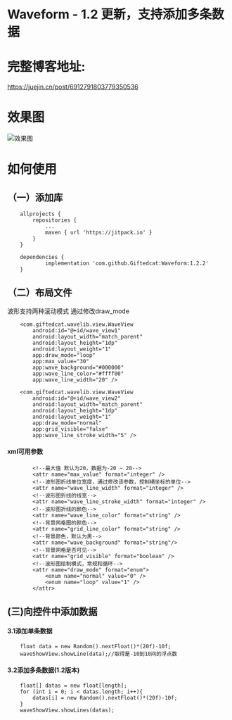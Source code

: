 # Waveform - 1.2 更新，支持添加多条数据

# 完整博客地址:
https://juejin.cn/post/6912791803779350536

# 效果图

![效果图](https://upload-images.jianshu.io/upload_images/20395467-0c4914cda75f6aed.gif?imageMogr2/auto-orient/strip)

# 如何使用

## （一）添加库
```
    allprojects {
		repositories {
			...
			maven { url 'https://jitpack.io' }
		}
	}
```
```
	dependencies {
	        implementation 'com.github.Giftedcat:Waveform:1.2.2'
	}
```
## （二）布局文件
波形支持两种滚动模式
通过修改draw_mode
```
    <com.giftedcat.wavelib.view.WaveView
        android:id="@+id/wave_view1"
        android:layout_width="match_parent"
        android:layout_height="1dp"
        android:layout_weight="1"
        app:draw_mode="loop"
        app:max_value="30"
        app:wave_background="#000000"
        app:wave_line_color="#ffff00"
        app:wave_line_width="20" />

    <com.giftedcat.wavelib.view.WaveView
        android:id="@+id/wave_view2"
        android:layout_width="match_parent"
        android:layout_height="1dp"
        android:layout_weight="1"
        app:draw_mode="normal"
        app:grid_visible="false"
        app:wave_line_stroke_width="5" />
```
#### xml可用参数
```
        <!--最大值 默认为20，数据为-20 ~ 20-->
        <attr name="max_value" format="integer" />
        <!--波形图折线单位宽度，通过修改该参数，控制横坐标的单位-->
        <attr name="wave_line_width" format="integer" />
        <!--波形图折线的线宽-->
        <attr name="wave_line_stroke_width" format="integer" />
        <!--波形图折线的颜色-->
        <attr name="wave_line_color" format="string" />
        <!--背景网格图的颜色-->
        <attr name="grid_line_color" format="string" />
        <!--背景颜色，默认为黑-->
        <attr name="wave_background" format="string"/>
        <!--背景网格是否可见-->
        <attr name="grid_visible" format="boolean" />
        <!--波形图绘制模式，常规和循环-->
        <attr name="draw_mode" format="enum">
            <enum name="normal" value="0" />
            <enum name="loop" value="1" />
        </attr>
```
## (三)向控件中添加数据
#### 3.1添加单条数据

```
    float data = new Random().nextFloat()*(20f)-10f;
    waveShowView.showLine(data);//取得是-10到10间的浮点数
```
#### 3.2添加多条数据(1.2版本)

```
    float[] datas = new float[length];
    for (int i = 0; i < datas.length; i++){
        datas[i] = new Random().nextFloat()*(20f)-10f;
    }
    waveShowView.showLines(datas);
```

